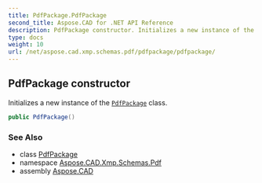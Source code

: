 ```yaml
---
title: PdfPackage.PdfPackage
second_title: Aspose.CAD for .NET API Reference
description: PdfPackage constructor. Initializes a new instance of the PdfPackage class
type: docs
weight: 10
url: /net/aspose.cad.xmp.schemas.pdf/pdfpackage/pdfpackage/
---
```

## PdfPackage constructor

Initializes a new instance of the [`PdfPackage`](../) class.

```csharp
public PdfPackage()
```

### See Also

* class [PdfPackage](../)
* namespace [Aspose.CAD.Xmp.Schemas.Pdf](../../pdfpackage/)
* assembly [Aspose.CAD](../../../)


